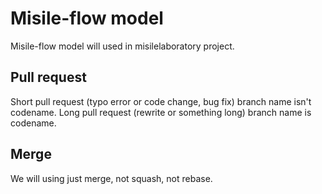 # Misile-flow model

Misile-flow model will used in misilelaboratory project.

## Pull request

Short pull request (typo error or code change, bug fix) branch name isn't codename.
Long pull request (rewrite or something long) branch name is codename.

## Merge

We will using just merge, not squash, not rebase.
